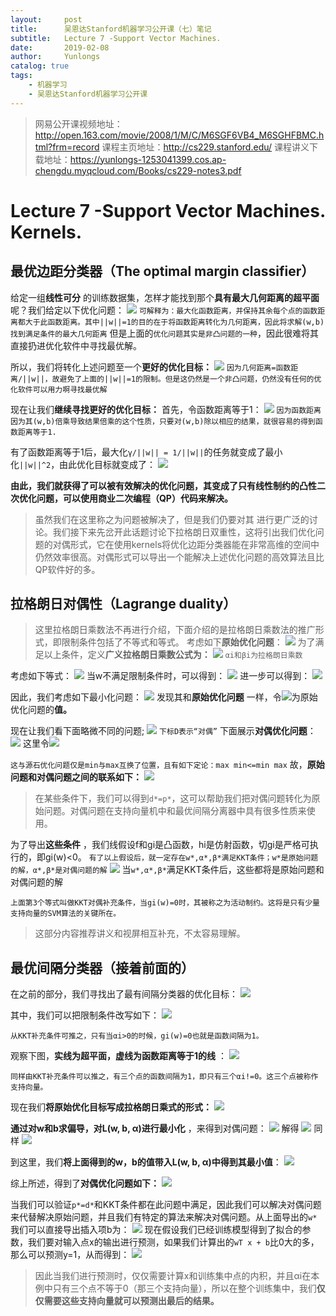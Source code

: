 ```yaml
---
layout:     post
title:      吴恩达Stanford机器学习公开课（七）笔记
subtitle:   Lecture 7 -Support Vector Machines. 
date:       2019-02-08
author:     Yunlongs
catalog: true
tags:
    - 机器学习
    - 吴恩达Stanford机器学习公开课
---
```


>网易公开课视频地址：http://open.163.com/movie/2008/1/M/C/M6SGF6VB4_M6SGHFBMC.html?frm=record
课程主页地址：http://cs229.stanford.edu/
课程讲义下载地址：https://yunlongs-1253041399.cos.ap-chengdu.myqcloud.com/Books/cs229-notes3.pdf


# Lecture 7 -Support Vector Machines. Kernels.
## 最优边距分类器（The optimal margin classifier）
给定一组**线性可分** 的训练数据集，怎样才能找到那个**具有最大几何距离的超平面**  呢？我们给定以下优化问题：
![](https://yunlongs-1253041399.cos.ap-chengdu.myqcloud.com/image/Stanford/lecture-7-1.jpg)
`可解释为：最大化函数距离，并保持其余每个点的函数距离都大于此函数距离。其中||w||=1的目的在于将函数距离转化为几何距离，因此将求解(w,b)找到满足条件的最大几何距离`
但是上面的`优化问题其实是非凸问题的一种`，因此很难将其直接扔进优化软件中寻找最优解。

所以，我们将转化上述问题至一个**更好的优化目标：**
![](https://yunlongs-1253041399.cos.ap-chengdu.myqcloud.com/image/Stanford/lecture-7-2.jpg)
`因为几何距离=函数距离/||w||，故避免了上面的||w||=1的限制。但是这仍然是一个非凸问题，仍然没有任何的优化软件可以用力啊寻找最优解`

现在让我们**继续寻找更好的优化目标：**
首先，令函数距离等于1：
![](https://yunlongs-1253041399.cos.ap-chengdu.myqcloud.com/image/Stanford/lecture-7-3.jpg)
`因为函数距离因为其(w,b)倍乘导致结果倍乘的这个性质，只要对(w,b)除以相应的结果，就很容易的得到函数距离等于1.`

有了函数距离等于1后，最大化`γ/||w|| = 1/||w||`的任务就变成了最小化`||w||^2`，由此优化目标就变成了：
![](https://yunlongs-1253041399.cos.ap-chengdu.myqcloud.com/image/Stanford/lecture-7-4.jpg)

**由此，我们就获得了可以被有效解决的优化问题，其变成了只有线性制约的凸性二次优化问题，可以使用商业二次编程（QP）代码来解决。**
>虽然我们在这里称之为问题被解决了，但是我们仍要对其
进行更广泛的讨论。我们接下来先岔开此话题讨论下拉格朗日双重性，这将引出我们优化问题的对偶形式，它在使用kernels将优化边距分类器能在非常高维的空间中仍然效率很高。对偶形式可以导出一个能解决上述优化问题的高效算法且比QP软件好的多。

## 拉格朗日对偶性（Lagrange duality）
>这里拉格朗日乘数法不再进行介绍，下面介绍的是拉格朗日乘数法的推广形式，即限制条件包括了不等式和等式。
考虑如下**原始优化问题**：
![](https://yunlongs-1253041399.cos.ap-chengdu.myqcloud.com/image/Stanford/lecture-7-5.jpg)
为了满足以上条件，定义**广义拉格朗日乘数公式为：**
![](https://yunlongs-1253041399.cos.ap-chengdu.myqcloud.com/image/Stanford/lecture-7-6.jpg)
`αi和βi为拉格朗日乘数`

考虑如下等式：
![](https://yunlongs-1253041399.cos.ap-chengdu.myqcloud.com/image/Stanford/lecture-7-7.jpg)
当w不满足限制条件时，可以得到：
![](https://yunlongs-1253041399.cos.ap-chengdu.myqcloud.com/image/Stanford/lecture-7-8.jpg)
进一步可以得到：
![](https://yunlongs-1253041399.cos.ap-chengdu.myqcloud.com/image/Stanford/lecture-7-9.jpg)

因此，我们考虑如下最小化问题：
![](https://yunlongs-1253041399.cos.ap-chengdu.myqcloud.com/image/Stanford/lecture-7-10.jpg)
发现其和**原始优化问题** 一样，令![](https://yunlongs-1253041399.cos.ap-chengdu.myqcloud.com/image/Stanford/lecture-7-11.jpg)为原始优化问题的**值。**

现在让我们看下面略微不同的问题;
![](https://yunlongs-1253041399.cos.ap-chengdu.myqcloud.com/image/Stanford/lecture-7-12.jpg)
`下标D表示“对偶”`
下面展示**对偶优化问题**：
![](https://yunlongs-1253041399.cos.ap-chengdu.myqcloud.com/image/Stanford/lecture-7-13.jpg)
这里令![](https://yunlongs-1253041399.cos.ap-chengdu.myqcloud.com/image/Stanford/lecture-7-14.jpg)

`这与源石优化问题仅是min与max互换了位置，且有如下定论：max min<=min max`
故，**原始问题和对偶问题之间的联系如下：**
![](https://yunlongs-1253041399.cos.ap-chengdu.myqcloud.com/image/Stanford/lecture-7-15.jpg)
>在某些条件下，我们可以得到`d*=p*`，这可以帮助我们把对偶问题转化为原始问题。对偶问题在支持向量机中和最优间隔分离器中具有很多性质来使用。
 
为了导出**这些条件** ，我们线假设f和gi是凸函数，hi是仿射函数，切gi是严格可执行的，即gi(w)<0。
`有了以上假设后，就一定存在w*,α*,β*满足KKT条件；w*是原始问题的解，α*,β*是对偶问题的解`
![](https://yunlongs-1253041399.cos.ap-chengdu.myqcloud.com/image/Stanford/lecture-7-16.jpg)
当`w*,α*,β*`满足KKT条件后，这些都将是原始问题和对偶问题的解

`上面第3个等式叫做KKT对偶补充条件，当gi(w)=0时，其被称之为活动制约。这将是只有少量支持向量的SVM算法的关键所在。`

>这部分内容推荐讲义和视屏相互补充，不太容易理解。


## 最优间隔分类器（接着前面的）
在之前的部分，我们寻找出了最有间隔分类器的优化目标：
![](https://yunlongs-1253041399.cos.ap-chengdu.myqcloud.com/image/Stanford/lecture-7-17.jpg)

其中，我们可以把限制条件改写如下：
![](https://yunlongs-1253041399.cos.ap-chengdu.myqcloud.com/image/Stanford/lecture-7-18.jpg)

`从KKT补充条件可推之，只有当αi>0的时候，gi(w)=0也就是函数间隔为1。`

观察下图，**实线为超平面，虚线为函数距离等于1的线** ：
![](https://yunlongs-1253041399.cos.ap-chengdu.myqcloud.com/image/Stanford/lecture-7-19.jpg)

`同样由KKT补充条件可以推之，有三个点的函数间隔为1，即只有三个αi!=0。这三个点被称作支持向量。`

现在我们**将原始优化目标写成拉格朗日乘式的形式：**
![](https://yunlongs-1253041399.cos.ap-chengdu.myqcloud.com/image/Stanford/lecture-7-20.jpg)

**通过对w和b求偏导，对L(w, b, α)进行最小化** ，来得到对偶问题：
![](https://yunlongs-1253041399.cos.ap-chengdu.myqcloud.com/image/Stanford/lecture-7-21.jpg)
解得
![](https://yunlongs-1253041399.cos.ap-chengdu.myqcloud.com/image/Stanford/lecture-7-22.jpg)
同样
![](https://yunlongs-1253041399.cos.ap-chengdu.myqcloud.com/image/Stanford/lecture-7-23.jpg)

到这里，我们**将上面得到的w，b的值带入L(w, b, α)中得到其最小值**：
![](https://yunlongs-1253041399.cos.ap-chengdu.myqcloud.com/image/Stanford/lecture-7-24.jpg)

综上所述，得到了**对偶优化问题如下：**
![](https://yunlongs-1253041399.cos.ap-chengdu.myqcloud.com/image/Stanford/lecture-7-25.jpg)

当我们可以验证`p*=d*`和KKT条件都在此问题中满足，因此我们可以解决对偶问题来代替解决原始问题，并且我们有特定的算法来解决对偶问题。从上面导出的`w*`我们可以直接导出插入项b为：
![](https://yunlongs-1253041399.cos.ap-chengdu.myqcloud.com/image/Stanford/lecture-7-26.jpg)
现在假设我们已经训练模型得到了拟合的参数，我们要对输入点x的输出进行预测，如果我们计算出的`wT x + b`比0大的多，那么可以预测y=1，从而得到：
![](https://yunlongs-1253041399.cos.ap-chengdu.myqcloud.com/image/Stanford/lecture-7-27.jpg)

>因此当我们进行预测时，仅仅需要计算x和训练集中点的内积，并且αi在本例中只有三个点不等于0（那三个支持向量），所以在整个训练集中，我们**仅仅需要这些支持向量就可以预测出最后的结果。**